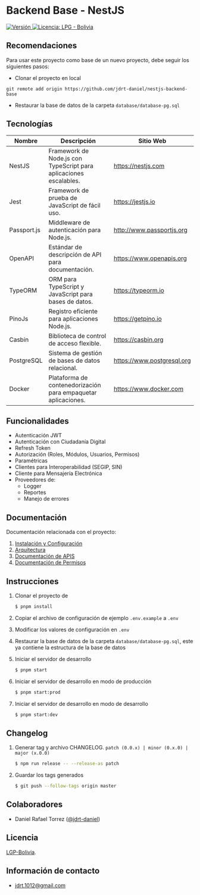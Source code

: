# Backend Base - NestJS

<p>
  <a href="./">
    <img src="https://img.shields.io/badge/version-v1.0.0-blue" alt="Versión">
  </a>
  <a href="./LICENSE">
      <img src="https://img.shields.io/static/v1?label=license&message=LPG%20-%20Bolivia&color=green" alt="Licencia: LPG - Bolivia" />
  </a>
</p>

## Recomendaciones

Para usar este proyecto como base de un nuevo proyecto, debe seguir los siguientes pasos:

- Clonar el proyecto en local

```
git remote add origin https://github.com/jdrt-daniel/nestjs-backend-base
```

- Restaurar la base de datos de la carpeta `database/database-pg.sql`

## Tecnologías

| Nombre      | Descripción                                                       | Sitio Web                  |
| ----------- | ----------------------------------------------------------------- | -------------------------- |
| NestJS      | Framework de Node.js con TypeScript para aplicaciones escalables. | https://nestjs.com         |
| Jest        | Framework de prueba de JavaScript de fácil uso.                   | https://jestjs.io          |
| Passport.js | Middleware de autenticación para Node.js.                         | http://www.passportjs.org  |
| OpenAPI     | Estándar de descripción de API para documentación.                | https://www.openapis.org   |
| TypeORM     | ORM para TypeScript y JavaScript para bases de datos.             | https://typeorm.io         |
| PinoJs      | Registro eficiente para aplicaciones Node.js.                     | https://getpino.io         |
| Casbin      | Biblioteca de control de acceso flexible.                         | https://casbin.org         |
| PostgreSQL  | Sistema de gestión de bases de datos relacional.                  | https://www.postgresql.org |
| Docker      | Plataforma de contenedorización para empaquetar aplicaciones.     | https://www.docker.com     |

## Funcionalidades

- Autenticación JWT
- Autenticación con Ciudadanía Digital
- Refresh Token
- Autorización (Roles, Módulos, Usuarios, Permisos)
- Paramétricas
- Clientes para Interoperabilidad (SEGIP, SIN)
- Cliente para Mensajería Electrónica
- Proveedores de:
  - Logger
  - Reportes
  - Manejo de errores

## Documentación

Documentación relacionada con el proyecto:

1. [Instalación y Configuración](INSTALL.md)
2. [Arquitectura](/docs/arquitectura.md)
3. [Documentación de APIS](/docs/openapi.yaml)
4. [Documentación de Permisos](/docs/permisos.md)

## Instrucciones

1. Clonar el proyecto de

   ```bash
   $ pnpm install
   ```

2. Copiar el archivo de configuración de ejemplo `.env.example` a `.env`

3. Modificar los valores de configuración en `.env`

4. Restaurar la base de datos de la carpeta `database/database-pg.sql`, este ya contiene la estructura de la base de datos

5. Iniciar el servidor de desarrollo

   ```bash
   $ pnpm start
   ```

6. Iniciar el servidor de desarrollo en modo de producción

   ```bash
   $ pnpm start:prod
   ```

7. Iniciar el servidor de desarrollo en modo de desarrollo

   ```bash
   $ pnpm start:dev
   ```

## Changelog

1. Generar tag y archivo CHANGELOG. `patch (0.0.x) | minor (0.x.0) | major (x.0.0)`

   ```bash
   $ npm run release -- --release-as patch
   ```

2. Guardar los tags generados

   ```bash
   $ git push --follow-tags origin master
   ```

## Colaboradores

- Daniel Rafael Torrez ([@jdrt-daniel](https://github.com/jdrt-daniel))

## Licencia

[LGP-Bolivia](LICENSE).

## Información de contacto

- jdrt.1012@gmail.com
